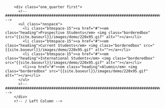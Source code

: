 <!-- Left Column -->
        <div class="one_quarter first"> 
          <!-- ################################################################################################ -->
          <ul class="nospace">
            <li class="btmspace-15"><a href="#"><em class="heading">Prospective Students</em> <img class="borderedbox" src="{{site.baseurl}}/images/demo/220x95.gif" alt=""></a></li>
            <li class="btmspace-15"><a href="#"><em class="heading">Current Students</em> <img class="borderedbox" src="{{site.baseurl}}/images/demo/220x95.gif" alt=""></a></li>
            <li class="btmspace-15"><a href="#"><em class="heading">International Students</em> <img class="borderedbox" src="{{site.baseurl}}/images/demo/220x95.gif" alt=""></a></li>
            <li><a href="#"><em class="heading">Alumni</em> <img class="borderedbox" src="{{site.baseurl}}/images/demo/220x95.gif" alt=""></a></li>
          </ul>
          <!-- ################################################################################################ --> 
        </div>
        <!-- / Left Column --> 